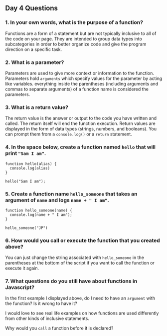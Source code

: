 ## Day 4 Questions

### 1. In your own words, what is the purpose of a function?

 Functions are a form of a statement but are not typically inclusive to all of the code on your page. They are intended to group data types into subcategories in order to better organize code and give the program direction on a specific task.

### 2. What is a parameter?

Parameters are used to give more context or information to the function. Parameters hold `arguments` which specify values for the parameter by acting like variables. everything inside the parentheses (including arguments and commas to separate arguments) of a function name is considered the parameters.

### 3. What is a return value?

The return value is the answer or output to the code you have written and called. The return itself will end the function execution. Return values are displayed in the form of data types (strings, numbers, and booleans). You can prompt them from a `console.log()` or a `return` statement.

### 4. In the space below, create a function named `hello` that will print `"Sam I am"`.

```
function hello(alias) {
  console.log(alias)
}

hello("Sam I am");
```

### 5. Create a function name `hello_someone` that takes an argument of `name` and logs `name + " I am"`.

```
function hello_someone(name) {
  console.log(name + " I am");
}

hello_someone("JP")
```

### 6. How would you call or execute the function that you created above?

You can just change the string associated with `hello_someone` in the parentheses at the bottom of the script if you want to call the function or execute it again.

### 7. What questions do you still have about functions in Javascript?

In the first example I displayed above, do I need to have an `argument` with the function? Is it wrong to have it?

I would love to see real life examples on how functions are used differently from other kinds of inclusive statements.

Why would you `call` a function before it is declared?
